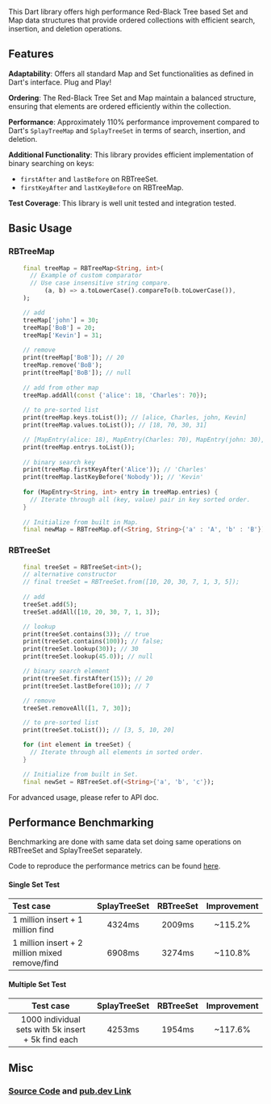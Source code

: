 This Dart library offers high performance Red-Black Tree based Set and Map data structures that provide ordered collections with efficient search, insertion, and deletion operations.

## Features

**Adaptability**: Offers all standard Map and Set functionalities as defined in Dart's interface. Plug and Play!

**Ordering**: The Red-Black Tree Set and Map maintain a balanced structure, ensuring that elements are ordered efficiently within the collection.

**Performance**: Approximately 110% performance improvement compared to Dart's `SplayTreeMap` and `SplayTreeSet` in terms of search, insertion, and deletion.

**Additional Functionality**: This library provides efficient implementation of binary searching on keys:
 - `firstAfter` and `lastBefore` on RBTreeSet.
 - `firstKeyAfter` and `lastKeyBefore` on RBTreeMap.

**Test Coverage**: This library is well unit tested and integration tested.

## Basic Usage

### RBTreeMap

```dart
    final treeMap = RBTreeMap<String, int>(
      // Example of custom comparator
      // Use case insensitive string compare.
          (a, b) => a.toLowerCase().compareTo(b.toLowerCase()),
    );

    // add
    treeMap['john'] = 30;
    treeMap['BoB'] = 20;
    treeMap['Kevin'] = 31;
    
    // remove
    print(treeMap['BoB']); // 20
    treeMap.remove('BoB');
    print(treeMap['BoB']); // null
    
    // add from other map
    treeMap.addAll(const {'alice': 18, 'Charles': 70});
    
    // to pre-sorted list
    print(treeMap.keys.toList()); // [alice, Charles, john, Kevin]
    print(treeMap.values.toList()); // [18, 70, 30, 31]

    // [MapEntry(alice: 18), MapEntry(Charles: 70), MapEntry(john: 30), MapEntry(Kevin: 31)]
    print(treeMap.entrys.toList());
    
    // binary search key
    print(treeMap.firstKeyAfter('Alice')); // 'Charles'
    print(treeMap.lastKeyBefore('Nobody')); // 'Kevin'
    
    for (MapEntry<String, int> entry in treeMap.entries) {
      // Iterate through all (key, value) pair in key sorted order.
    }
    
    // Initialize from built in Map.
    final newMap = RBTreeMap.of(<String, String>{'a' : 'A', 'b' : 'B'});
```

### RBTreeSet

```dart
    final treeSet = RBTreeSet<int>();
    // alternative constructor
    // final treeSet = RBTreeSet.from([10, 20, 30, 7, 1, 3, 5]);
  
    // add
    treeSet.add(5);
    treeSet.addAll([10, 20, 30, 7, 1, 3]);

    // lookup
    print(treeSet.contains(3)); // true
    print(treeSet.contains(100)); // false;
    print(treeSet.lookup(30)); // 30
    print(treeSet.lookup(45.0)); // null

    // binary search element
    print(treeSet.firstAfter(15)); // 20
    print(treeSet.lastBefore(10)); // 7

    // remove
    treeSet.removeAll([1, 7, 30]);

    // to pre-sorted list
    print(treeSet.toList()); // [3, 5, 10, 20]

    for (int element in treeSet) {
      // Iterate through all elements in sorted order.
    }

    // Initialize from built in Set.
    final newSet = RBTreeSet.of(<String>{'a', 'b', 'c'});
```

For advanced usage, please refer to API doc.

## Performance Benchmarking

Benchmarking are done with same data set doing same operations on RBTreeSet and SplayTreeSet separately.

Code to reproduce the performance metrics can be found [here](https://github.com/Mopriestt/red_black_tree_collection/blob/master/test/benchmark.dart).

#### Single Set Test

| Test case                                         | SplayTreeSet | RBTreeSet | Improvement |
|:--------------------------------------------------|:------------:|:---------:|:-----------:|
| 1 million insert + 1 million find                 |    4324ms    |  2009ms   |   ~115.2%   |
| 1 million insert + 2 million mixed remove/find    |    6908ms    |  3274ms   |   ~110.8%   |

#### Multiple Set Test

|                     Test case                      | SplayTreeSet | RBTreeSet | Improvement |
|:--------------------------------------------------:|:------------:|:---------:|:-----------:|
| 1000 individual sets with 5k insert + 5k find each |    4253ms    |  1954ms   |   ~117.6%   |

## Misc

### [Source Code](https://github.com/Mopriestt/red_black_tree_collection/tree/master/lib) and [pub.dev Link](https://pub.dev/packages/red_black_tree_collection)